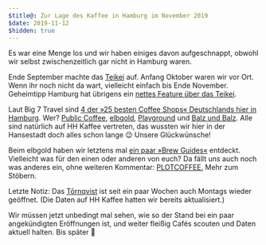 ```yaml
---
$title@: Zur Lage des Kaffee in Hamburg im November 2019
$date: 2019-11-12
$hidden: true
---
```


Es war eine Menge los und wir haben einiges davon aufgeschnappt, obwohl wir selbst zwischenzeitlich gar nicht in Hamburg waren.

Ende September machte das [Teikei]([url('/content/roasters/teikei.md')]) auf. Anfang Oktober waren wir vor Ort. Wenn ihr noch nicht da wart, vielleicht einfach bis Ende November. Geheimtipp Hamburg hat übrigens ein [nettes Feature über das Teikei](https://geheimtipphamburg.de/geheimtipp/teikei-cafe-der-vielleicht-nachhaltigste-kaffee-der-stadt/).

Laut Big 7 Travel sind [4 der »25 besten Coffee Shops« Deutschlands hier in Hamburg](https://bigseventravel.com/2019/09/the-25-best-coffee-shops-in-germany/). Wer? [Public Coffee]([url('/content/roasters/public.md')]), [elbgold]([url('/content/roasters/elbgold.md')]), [Playground]([url('/content/roasters/playground.md')]) und [Balz und Balz]([url('/content/cafes/balz-und-balz.md')]). Alle sind natürlich auf HH Kaffee vertreten, das wussten wir hier in der Hansestadt doch alles schon lange 😉 Unsere Glückwünsche!

Beim elbgold haben wir letztens mal [ein paar »Brew Guides«](https://www.elbgold.com/category/brew-guide/) entdeckt. Vielleicht was für den einen oder anderen von euch? Da fällt uns auch noch was anderes ein, ohne weiteren Kommentar: [PLOTCOFFEE.](https://www.plotcoffee.com/) Mehr zum Stöbern.

Letzte Notiz: Das [Tōrnqvist]([url('/content/cafes/tornqvist.md')]) ist seit ein paar Wochen auch Montags wieder geöffnet. (Die Daten auf HH Kaffee hatten wir bereits aktualisiert.)

Wir müssen jetzt unbedingt mal sehen, wie so der Stand bei ein paar angekündigten Eröffnungen ist, und weiter fleißig Cafés scouten und Daten aktuell halten. Bis später 🙏